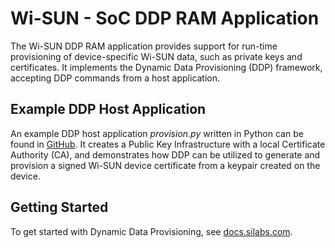 # Wi-SUN - SoC DDP RAM Application

The Wi-SUN DDP RAM application provides support for run-time provisioning of device-specific Wi-SUN data, such as private keys and certificates. It implements the Dynamic Data Provisioning (DDP) framework, accepting DDP commands from a host application.

## Example DDP Host Application

An example DDP host application _provision.py_ written in Python can be found in [GitHub](https://github.com/SiliconLabs/wisun_applications). It creates a Public Key Infrastructure with a local Certificate Authority (CA), and demonstrates how DDP can be utilized to generate and provision a signed Wi-SUN device certificate from a keypair created on the device.

## Getting Started

To get started with Dynamic Data Provisioning, see [docs.silabs.com](https://docs.silabs.com/wisun/latest/wisun-start/).